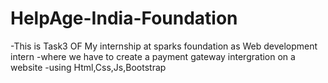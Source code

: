# HelpAge-India-Foundation
-This is Task3 OF My internship at sparks foundation as Web development intern
-where we have to create a payment gateway intergration on a website
-using Html,Css,Js,Bootstrap
